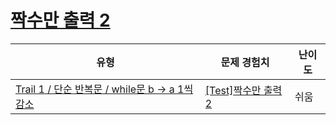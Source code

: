 # [짝수만 출력 2](https://www.codetree.ai/trails/complete/curated-cards/test-output-only-even-2)

|유형|문제 경험치|난이도|
|---|---|---|
|[Trail 1 / 단순 반복문 / while문 b → a 1씩 감소](https://www.codetree.ai/trail-info/novice-low/)|[[Test]짝수만 출력 2](https://www.codetree.ai/trails/complete/curated-cards/test-output-only-even-2/)|쉬움|

